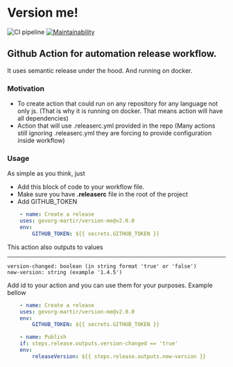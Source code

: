 # Version me!

![CI pipeline](https://github.com/gevorg-martir/version-me/workflows/CI%20pipeline/badge.svg)
[![Maintainability](https://api.codeclimate.com/v1/badges/2d537a378a0fef6ab1cc/maintainability)](https://codeclimate.com/github/gevorg-martir/version-me/maintainability)

## Github Action for automation release workflow.
It uses semantic release under the hood. And running on docker.

### Motivation
- To create action that could run on any repository for any language not only js.
  (That is why it is running on docker. That means action will have all dependencies)
- Action that will use .releaserc.yml provided in the repo
  (Many actions still ignoring .releaserc.yml they are forcing to provide configuration inside workflow)

### Usage
As simple as you think, just
- Add this block of code to your workflow file.
- Make sure you have **.releaserc** file in the root of the project
- Add GITHUB_TOKEN

``` yml
    - name: Create a release
    uses: gevorg-martir/version-me@v2.0.0
    env:
        GITHUB_TOKEN: ${{ secrets.GITHUB_TOKEN }}
```

This action also outputs to values
***
    version-changed: boolean (in string format 'true' or 'false')
    new-version: string (example '1.4.5')

Add id to your action and you can use them for your purposes. Example bellow

```yml
    - name: Create a release
    uses: gevorg-martir/version-me@v2.0.0
    env:
        GITHUB_TOKEN: ${{ secrets.GITHUB_TOKEN }}

    - name: Publish
    if: steps.release.outputs.version-changed == 'true'
    env:
        releaseVersion: ${{ steps.release.outputs.new-version }}
```